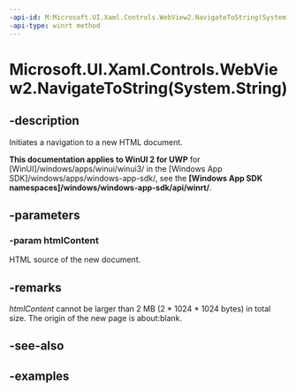```yaml
---
-api-id: M:Microsoft.UI.Xaml.Controls.WebView2.NavigateToString(System.String)
-api-type: winrt method
---
```


# Microsoft.UI.Xaml.Controls.WebView2.NavigateToString(System.String)

<!--
public void NavigateToString (string htmlContent);
-->

## -description

Initiates a navigation to a new HTML document.

**This documentation applies to WinUI 2 for UWP** for [WinUI]/windows/apps/winui/winui3/ in the [Windows App SDK]/windows/apps/windows-app-sdk/, see the **[Windows App SDK namespaces]/windows/windows-app-sdk/api/winrt/**.

## -parameters

### -param htmlContent

HTML source of the new document.

## -remarks

*htmlContent* cannot be larger than 2 MB (2 * 1024 * 1024 bytes) in total size. The origin of the new page is about:blank.

## -see-also

## -examples
